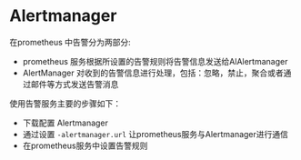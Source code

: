 # Alertmanager

在prometheus 中告警分为两部分:
- prometheus 服务根据所设置的告警规则将告警信息发送给AlAlertmanager
- AlertManager 对收到的告警信息进行处理，包括：忽略，禁止，聚合或者通过邮件等方式发送告警消息

使用告警服务主要的步骤如下：
- 下载配置 Alertmanager
- 通过设置 `-alertmanager.url` 让prometheus服务与Alertmanager进行通信
- 在prometheus服务中设置告警规则